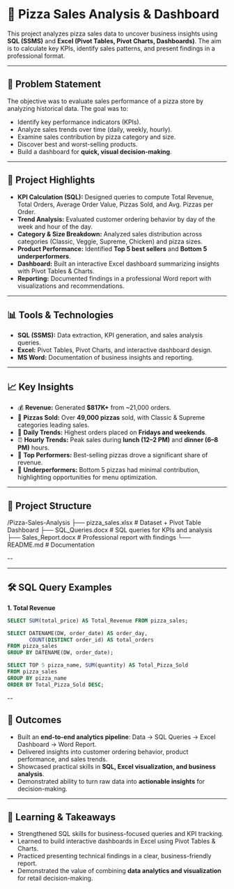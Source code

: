 # 🍕 Pizza Sales Analysis & Dashboard  

This project analyzes pizza sales data to uncover business insights using **SQL (SSMS)** and **Excel (Pivot Tables, Pivot Charts, Dashboards)**. The aim is to calculate key KPIs, identify sales patterns, and present findings in a professional format.  

---

## 🔎 Problem Statement  
The objective was to evaluate sales performance of a pizza store by analyzing historical data. The goal was to:  
- Identify key performance indicators (KPIs).  
- Analyze sales trends over time (daily, weekly, hourly).  
- Examine sales contribution by pizza category and size.  
- Discover best and worst-selling products.  
- Build a dashboard for **quick, visual decision-making**.  

---

## 🔑 Project Highlights  
- **KPI Calculation (SQL):** Designed queries to compute Total Revenue, Total Orders, Average Order Value, Pizzas Sold, and Avg. Pizzas per Order.  
- **Trend Analysis:** Evaluated customer ordering behavior by day of the week and hour of the day.  
- **Category & Size Breakdown:** Analyzed sales distribution across categories (Classic, Veggie, Supreme, Chicken) and pizza sizes.  
- **Product Performance:** Identified **Top 5 best sellers** and **Bottom 5 underperformers**.  
- **Dashboard:** Built an interactive Excel dashboard summarizing insights with Pivot Tables & Charts.  
- **Reporting:** Documented findings in a professional Word report with visualizations and recommendations.  

---

## 📊 Tools & Technologies  
- **SQL (SSMS):** Data extraction, KPI generation, and sales analysis queries.  
- **Excel:** Pivot Tables, Pivot Charts, and interactive dashboard design.  
- **MS Word:** Documentation of business insights and reporting.  

---

## 📈 Key Insights  
- 💰 **Revenue:** Generated **$817K+** from ~21,000 orders.  
- 🍕 **Pizzas Sold:** Over **49,000 pizzas** sold, with Classic & Supreme categories leading sales.  
- 📆 **Daily Trends:** Highest orders placed on **Fridays and weekends**.  
- ⏰ **Hourly Trends:** Peak sales during **lunch (12–2 PM)** and **dinner (6–8 PM)** hours.  
- 🥇 **Top Performers:** Best-selling pizzas drove a significant share of revenue.  
- 🥴 **Underperformers:** Bottom 5 pizzas had minimal contribution, highlighting opportunities for menu optimization.  

---

## 📂 Project Structure  
/Pizza-Sales-Analysis
├── pizza_sales.xlsx # Dataset + Pivot Table Dashboard
├── SQL_Queries.docx # SQL queries for KPIs and analysis
├── Sales_Report.docx # Professional report with findings
└── README.md # Documentation

--


---

## 🛠️ SQL Query Examples  

**1. Total Revenue**  
```sql
SELECT SUM(total_price) AS Total_Revenue FROM pizza_sales;

SELECT DATENAME(DW, order_date) AS order_day, 
       COUNT(DISTINCT order_id) AS total_orders 
FROM pizza_sales
GROUP BY DATENAME(DW, order_date);

SELECT TOP 5 pizza_name, SUM(quantity) AS Total_Pizza_Sold
FROM pizza_sales
GROUP BY pizza_name
ORDER BY Total_Pizza_Sold DESC;
```

--

 ## 📌 Outcomes  
- Built an **end-to-end analytics pipeline**: Data → SQL Queries → Excel Dashboard → Word Report.  
- Delivered insights into customer ordering behavior, product performance, and sales trends.  
- Showcased practical skills in **SQL, Excel visualization, and business analysis**.  
- Demonstrated ability to turn raw data into **actionable insights** for decision-making.  

---

## 🚀 Learning & Takeaways  
- Strengthened SQL skills for business-focused queries and KPI tracking.  
- Learned to build interactive dashboards in Excel using Pivot Tables & Charts.  
- Practiced presenting technical findings in a clear, business-friendly report.  
- Demonstrated the value of combining **data analytics and visualization** for retail decision-making.  

